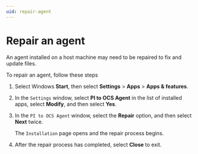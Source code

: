 ```yaml
---
uid: repair-agent 
---
```


# Repair an agent

An agent installed on a host machine may need to be repaired to fix and update files.

To repair an agent, follow these steps

1. Select Windows **Start**, then select **Settings** > **Apps** > **Apps & features**.

1. In the `Settings` window, select **PI to OCS Agent** in the list of installed apps, select **Modify**, and then select **Yes**.
 
1. In the `PI to OCS Agent` window, select the **Repair** option, and then select **Next** twice.

   The `Installation` page opens and the repair process begins.

1. After the repair process has completed, select **Close** to exit.
